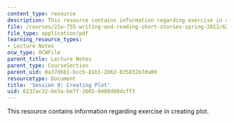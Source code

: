 ```yaml
---
content_type: resource
description: This resource contains information regarding exercise in creating plot.
file: /courses/21w-755-writing-and-reading-short-stories-spring-2012/6237ac32be3abe7f16650489d88dcff3_MIT21W_755S12_ses9.pdf
file_type: application/pdf
learning_resource_types:
- Lecture Notes
ocw_type: OCWFile
parent_title: Lecture Notes
parent_type: CourseSection
parent_uid: 0a37dbb1-bccb-81b1-2862-835832b7da00
resourcetype: Document
title: 'Session 9: Creating Plot'
uid: 6237ac32-be3a-be7f-1665-0489d88dcff3
---
```

This resource contains information regarding exercise in creating plot.

